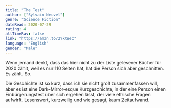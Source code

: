 ```yaml
---
title: "The Test"
author: ["Sylvain Neuvel"]
genre: "Science Fiction"
dateRead: 2020-07-29
rating: 4
allTimeFav: false
link: "https://amzn.to/2YkXWec"
language: "English"
gender: "Male"
---
```


Wenn jemand denkt, dass das hier nicht zu der Liste gelesener Bücher für 2020 zählt, weil es nur 110 Seiten hat, hat die Person sich aber geschnitten. Es zählt. So.

Die Geschichte ist so kurz, dass ich sie nicht groß zusammenfassen will, aber es ist eine Dark-Mirror-esque Kurzgeschichte, in der eine Person einen Einbürgerungstest über sich ergehen lässt, der viele ethische Fragen aufwirft. Lesenswert, kurzweilig und wie gesagt, kaum Zeitaufwand.
